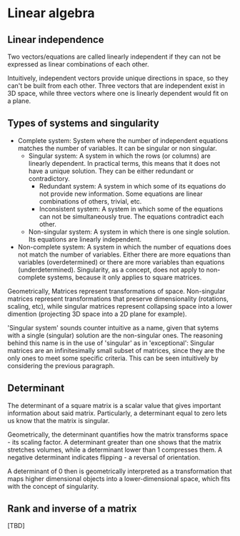 # Linear algebra

## Linear independence

Two vectors/equations are called linearly independent if they can not be expressed as linear combinations of each other.

Intuitively, independent vectors provide unique directions in space, so they can't be built from each other. Three vectors that are independent exist in 3D space, while three vectors where one is linearly dependent would fit on a plane.

## Types of systems and singularity

- Complete system: System where the number of independent equations matches the number of variables. It can be singular or non singular.
  - Singular system: A system in which the rows (or columns) are linearly dependent. In practical terms, this means that it does not have a unique solution. They can be either redundant or contradictory.
    - Redundant system: A system in which some of its equations do not provide new information. Some equations are linear combinations of others, trivial, etc.
    - Inconsistent system: A system in which some of the equations can not be simultaneously true. The equations contradict each other.
  - Non-singular system: A system in which there is one single solution. Its equations are linearly independent.
- Non-complete system: A system in which the number of equations does not match the number of variables. Either there are more equations than variables (overdetermined) or there are more variables than equations (underdetermined). Singularity, as a concept, does not apply to non-complete systems, because it only applies to square matrices.

Geometrically, Matrices represent transformations of space. Non-singular matrices represent transformations that preserve dimensionality (rotations, scaling, etc), while singular matrices represent collapsing space into a lower dimention (projecting 3D space into a 2D plane for example).

'Singular system' sounds counter intuitive as a name, given that sytems with a single (singular) solution are the non-singular ones. The reasoning behind this name is in the use of 'singular' as in 'exceptional': Singular matrices are an infinitesimally small subset of matrices, since they are the only ones to meet some specific criteria. This can be seen intuitively by considering the previous paragraph.

## Determinant

The determinant of a square matrix is a scalar value that gives important information about said matrix. Particularly, a determinant equal to zero lets us know that the matrix is singular.

Geometrically, the determinant quantifies how the matrix transforms space - its scaling factor. A determinant greater than one shows that the matrix stretches volumes, while a determinant lower than 1 compresses them. A negative determinant indicates flipping - a reversal of orientation.

A determinant of 0 then is geometrically interpreted as a transformation that maps higher dimensional objects into a lower-dimensional space, which fits with the concept of singularity.

## Rank and inverse of a matrix

[TBD]
